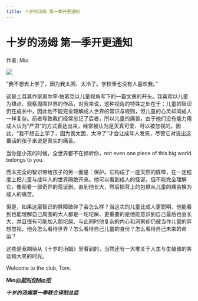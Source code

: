 ```yaml
---
title: 十岁的汤姆 第一季开更通知
---
```


# 十岁的汤姆 第一季开更通知

作者: Mio

![](/assets/image/十岁的汤姆%20第一季开更通知.jpg)

“我不想去上学了，因为我太困、太冷了。学校里也没有人喜欢我。”

这是土耳其作家奥尔罕·帕慕克以儿童视角写下的一篇文章的开头。我喜欢以儿童为锚点、观察周围世界的作品，对我来说，这种视角的特殊之处在于：儿童的智识仍在成长中，因此他不能完全理解成人世界的常识与规则，但儿童的心灵却同成人一样复杂。前者导致我们经常忘记了后者，所以儿童的痛苦，由于他们没有能力用成人认为“严肃”的方式表达出来，经常被认为是天真可爱、可以被忽视的。因此，“我不想去上学了，因为我太困、太冷了”才会让成年人发笑，尽管它对说出这番话的孩子来说是真实的痛苦。

当你是小孩的时候，全世界都不在倾听你，not even one piece of this big world belongs to you.

而未完全的智识带给孩子的另一面是：保护。它构成了一座天然的屏障，在一定程度上把儿童与成年人的世界隔绝开来。他可以看到成人的怪诞，但不能完全理解它，像观看一部奇异的荒诞剧。直到他长大，然后把背上的包袱从儿童的痛苦换为成人的痛苦。

但是，如果这层智识的屏障破碎了会怎么样？当这次的儿童比成人更聪明、他能看到也能理解自己周围的大人都是一坨坨屎、更重要的是他能意识到自己最后也会长大、并且很有可能加入那坨屎、与此同时他复杂的内心和洞察却仍被当作儿童的异想忽视，他会怎么看待世界？怎么看待自己儿童的身份？怎么看待自己未来的命运？

这些是我期待从《十岁的汤姆》里看到的，当然还有一大堆关于人生与生殖器的笑话和大笑的时光。

Welcome to the club, Tom.

***Mio[@就叫你Mio吧](https://weibo.com/n/%E5%B0%B1%E5%8F%AB%E4%BD%A0Mio%E5%90%A7)***

***十岁的汤姆第一季联合译制总监***